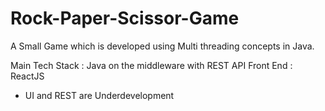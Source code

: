 # Rock-Paper-Scissor-Game
A Small Game which is developed using Multi threading concepts in Java.

Main Tech Stack : Java on the middleware with REST API
Front End : ReactJS 


* UI and REST are Underdevelopment 


